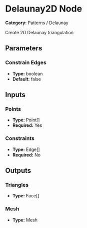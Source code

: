 
# Delaunay2D Node

**Category:** Patterns / Delaunay

Create 2D Delaunay triangulation

## Parameters


### Constrain Edges
- **Type:** boolean
- **Default:** false





## Inputs


### Points
- **Type:** Point[]
- **Required:** Yes



### Constraints
- **Type:** Edge[]
- **Required:** No



## Outputs


### Triangles
- **Type:** Face[]



### Mesh
- **Type:** Mesh




